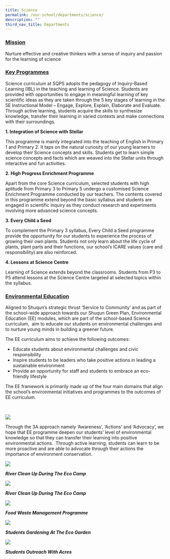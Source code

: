 ```yaml
---
title: Science
permalink: /our-school/departments/science/
description: ""
third_nav_title: Departments
---
```

<h3><span style="text-decoration: underline;"><strong>Mission</strong></span></h3>
<p>Nurture effective and creative thinkers with a sense of inquiry and passion for the learning of science</p>
<h3><span style="text-decoration: underline;"><strong>Key&nbsp;Programmes</strong></span></h3>
<p>Science curriculum at SQPS adopts the pedagogy of Inquiry-Based Learning (IBL) in the teaching and learning of Science. Students are provided with opportunities to engage in meaningful learning of key scientific ideas as they are taken through the 5 key stages of learning in the 5E Instructional Model &ndash; Engage, Explore, Explain, Elaborate and Evaluate. Through active learning, students acquire the skills to synthesize knowledge, transfer their learning in varied contexts and make connections with their surroundings.</p>
<p><strong>1. Integration of Science with Stellar</strong></p>
<p>This programme is mainly integrated into the teaching of English in Primary 1 and Primary 2. It taps on the natural curiosity of our young learners to develop their Science concepts and skills. Students get to learn simple science concepts and facts which are weaved into the Stellar units through interactive and fun activities.</p>
<p><strong>2. High Progress Enrichment Programme</strong></p>
<p>Apart from the core Science curriculum, selected students with high aptitude from Primary 3 to Primary 5 undergo a customised Science Enrichment Programme conducted by our teachers. The contents covered in this programme extend beyond the basic syllabus and students are engaged in scientific inquiry as they conduct research and experiments involving more advanced science concepts.</p>
<p><strong>3. Every Child a Seed</strong></p>
<p>To complement the Primary 3 syllabus, Every Child a Seed programme provide the opportunity for our students to experience the process of growing their own plants. Students not only learn about the life cycle of plants, plant parts and their functions, our school&rsquo;s ICARE values (care and responsibility) are also reinforced.</p>
<p><strong>4. Lessons at Science Centre</strong></p>
<p>Learning of Science extends beyond the classrooms. Students from P3 to P5 attend lessons at the Science Centre targeted at selected topics within the syllabus.</p>
<h3><span style="text-decoration: underline;"><strong>Environmental Education</strong></span></h3>
<p>Aligned to Shuqun&rsquo;s strategic thrust &lsquo;Service to Community&rsquo; and as part of the school-wide approach towards our Shuqun Green Plan, Environmental Education (EE) modules, which are part of the school-based Science curriculum, &nbsp;aim to educate our students on environmental challenges and to nurture young minds in building a greener future.</p>
<p>The EE curriculum aims to achieve the following outcomes:</p>
<ul>
<li>Educate students about environmental challenges and civic responsibility</li>
<li>Inspire students to be leaders who take positive actions in leading a sustainable environment</li>
<li>Provide an opportunity for staff and students to embrace an eco-friendly lifestyle</li>
</ul>
<p>The EE framework is primarily made up of the four main domains that align the school&rsquo;s environmental initiatives and programmes to the outcomes of EE curriculum.</p>
<p>&nbsp;</p>
<img src="/images/ee-framework.jpg">
<p>Through the 3A approach namely &lsquo;Awareness&rsquo;, &lsquo;Actions&rsquo; and &lsquo;Advocacy&rsquo;, we hope that EE programme deepen our students&rsquo; level of environmental knowledge so that they can transfer their learning into positive environmental actions.&nbsp; Through active learning, students can learn to be more proactive and are able to advocate through their actions the importance of environment conservation.</p>
<img src="/images/River-clean-up-during-the-eco-camp.jpg">
<p><em><strong>River Clean Up During The Eco Camp</strong></em></p>
<img src="/images/River-clean-up-during-the-eco-camp1.jpg">
<p><em><strong>River Clean Up During The Eco Ca</strong></em><em><strong>mp</strong></em></p>
<img src="/images/Food-waste-management-programme-.jpg">
<p><em><strong>Food Waste Management Programme</strong></em></p>
<img src="/images/Students-gardening-at-the-eco-garden.jpg">
<p><em><strong>Students Gardening At The Eco Garden</strong></em></p>
<img src="/images/Students-outreach-with-ACRES.jpg">
<p><strong><em>Students Outreach With Acres</em></strong></p>